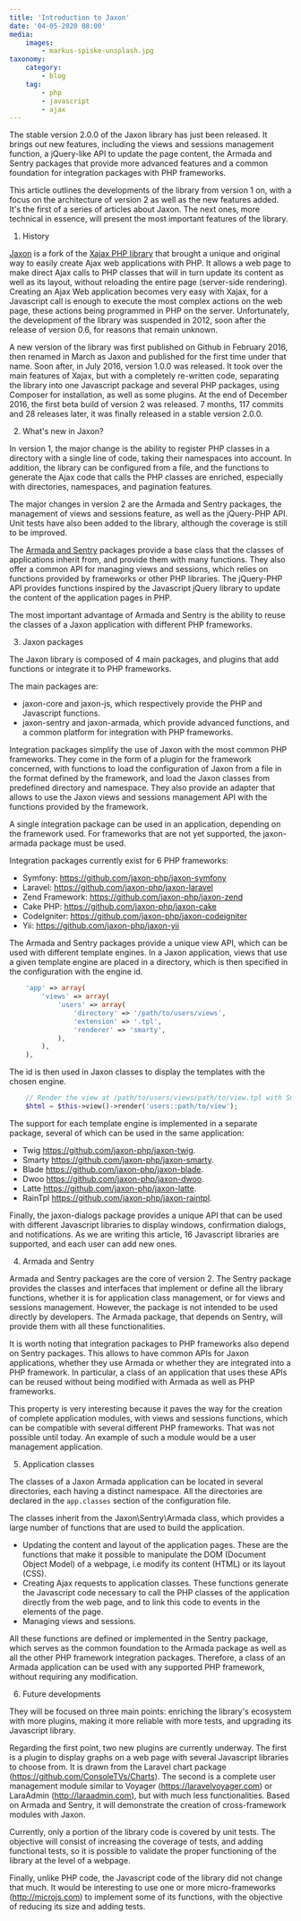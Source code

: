 ```yaml
---
title: 'Introduction to Jaxon'
date: '04-05-2020 08:00'
media:
    images:
        - markus-spiske-unsplash.jpg
taxonomy:
    category:
        - blog
    tag:
        - php
        - javascript
        - ajax
---
```


The stable version 2.0.0 of the Jaxon library has just been released. It brings out new features, including the views and sessions management function, a jQuery-like API to update the page content, the Armada and Sentry packages that provide more advanced features and a common foundation for integration packages with PHP frameworks.

This article outlines the developments of the library from version 1 on, with a focus on the architecture of version 2 as well as the new features added. It's the first of a series of articles about Jaxon. The next ones, more technical in essence, will present the most important features of the library.

1. History

[Jaxon](https://www.jaxon-php.org) is a fork of the [Xajax PHP library](http://www.xajax-project.org) that brought a unique and original way to easily create Ajax web applications with PHP. It allows a web page to make direct Ajax calls to PHP classes that will in turn update its content as well as its layout, without reloading the entire page (server-side rendering). Creating an Ajax Web application becomes very easy with Xajax, for a Javascript call is enough to execute the most complex actions on the web page, these actions being programmed in PHP on the server.
Unfortunately, the development of the library was suspended in 2012, soon after the release of version 0.6, for reasons that remain unknown.

A new version of the library was first published on Github in February 2016, then renamed in March as Jaxon and published for the first time under that name. Soon after, in July 2016, version 1.0.0 was released. It took over the main features of Xajax, but with a completely re-written code, separating the library into one Javascript package and several PHP packages, using Composer for installation, as well as some plugins. At the end of December 2016, the first beta build of version 2 was released. 7 months, 117 commits and 28 releases later, it was finally released in a stable version 2.0.0.

2. What's new in Jaxon?

In version 1, the major change is the ability to register PHP classes in a directory with a single line of code, taking their namespaces into account. In addition, the library can be configured from a file, and the functions to generate the Ajax code that calls the PHP classes are enriched, especially with directories, namespaces, and pagination features.

The major changes in version 2 are the Armada and Sentry packages, the management of views and sessions feature, as well as the jQuery-PHP API. Unit tests have also been added to the library, although the coverage is still to be improved.

The [Armada and Sentry](https://www.jaxon-php.org/docs/armada/operation.html) packages provide a base class that the classes of applications inherit from, and provide them with many functions. They also offer a common API for managing views and sessions, which relies on functions provided by frameworks or other PHP libraries. The jQuery-PHP API provides functions inspired by the Javascript jQuery library to update the content of the application pages in PHP.

The most important advantage of Armada and Sentry is the ability to reuse the classes of a Jaxon application with different PHP frameworks.

3. Jaxon packages

The Jaxon library is composed of 4 main packages, and plugins that add functions or integrate it to PHP frameworks.

The main packages are:
- jaxon-core and jaxon-js, which respectively provide the PHP and Javascript functions.
- jaxon-sentry and jaxon-armada, which provide advanced functions, and a common platform for integration with PHP frameworks.

Integration packages simplify the use of Jaxon with the most common PHP frameworks. They come in the form of a plugin for the framework concerned, with functions to load the configuration of Jaxon from a file in the format defined by the framework, and load the Jaxon classes from predefined directory and namespace. They also provide an adapter that allows to use the Jaxon views and sessions management API with the functions provided by the framework.

A single integration package can be used in an application, depending on the framework used. For frameworks that are not yet supported, the jaxon-armada package must be used.

Integration packages currently exist for 6 PHP frameworks:
- Symfony: https://github.com/jaxon-php/jaxon-symfony
- Laravel: https://github.com/jaxon-php/jaxon-laravel
- Zend Framework: https://github.com/jaxon-php/jaxon-zend
- Cake PHP: https://github.com/jaxon-php/jaxon-cake
- CodeIgniter: https://github.com/jaxon-php/jaxon-codeigniter
- Yii: https://github.com/jaxon-php/jaxon-yii

The Armada and Sentry packages provide a unique view API, which can be used with different template engines. In a Jaxon application, views that use a given template engine are placed in a directory, which is then specified in the configuration with the engine id.

```php
    'app' => array(
        'views' => array(
            'users' => array(
                'directory' => '/path/to/users/views',
                'extension' => '.tpl',
                'renderer' => 'smarty',
            ),
        ),
    ),
```

The id is then used in Jaxon classes to display the templates with the chosen engine.

```php
    // Render the view at /path/to/users/views/path/to/view.tpl with Smarty
    $html = $this->view()->render('users::path/to/view');
```

The support for each template engine is implemented in a separate package, several of which can be used in the same application:
- Twig https://github.com/jaxon-php/jaxon-twig.
- Smarty https://github.com/jaxon-php/jaxon-smarty.
- Blade https://github.com/jaxon-php/jaxon-blade.
- Dwoo https://github.com/jaxon-php/jaxon-dwoo.
- Latte https://github.com/jaxon-php/jaxon-latte.
- RainTpl https://github.com/jaxon-php/jaxon-raintpl.

Finally, the jaxon-dialogs package provides a unique API that can be used with different Javascript libraries to display windows, confirmation dialogs, and notifications. As we are writing this article, 16 Javascript libraries are supported, and each user can add new ones.

4. Armada and Sentry

Armada and Sentry packages are the core of version 2. The Sentry package provides the classes and interfaces that implement or define all the library functions, whether it is for application class management, or for views and sessions management. However, the package is not intended to be used directly by developers. The Armada package, that depends on Sentry, will provide them with all these functionalities.

It is worth noting that integration packages to PHP frameworks also depend on Sentry packages. This allows to have common APIs for Jaxon applications, whether they use Armada or whether they are integrated into a PHP framework. In particular, a class of an application that uses these APIs can be reused without being modified with Armada as well as PHP frameworks.

This property is very interesting because it paves the way for the creation of complete application modules, with views and sessions functions, which can be compatible with several different PHP frameworks. That was not possible until today.
An example of such a module would be a user management application.

5. Application classes

The classes of a Jaxon Armada application can be located in several directories, each having a distinct namespace. All the directories are declared in the `app.classes` section of the configuration file.

The classes inherit from the Jaxon\Sentry\Armada class, which provides a large number of functions that are used to build the application.
- Updating the content and layout of the application pages. These are the functions that make it possible to manipulate the DOM (Document Object Model) of a webpage, i.e modify its content (HTML) or its layout (CSS).
- Creating Ajax requests to application classes. These functions generate the Javascript code necessary to call the PHP classes of the application directly from the web page, and to link this code to events in the elements of the page.
- Managing views and sessions.

All these functions are defined or implemented in the Sentry package, which serves as the common foundation to the Armada package as well as all the other PHP framework integration packages. Therefore, a class of an Armada application can be used with any supported PHP framework, without requiring any modification.

6. Future developments

They will be focused on three main points: enriching the library's ecosystem with more plugins, making it more reliable with more tests, and upgrading its Javascript library.

Regarding the first point, two new plugins are currently underway. The first is a plugin to display graphs on a web page with several Javascript libraries to choose from. It is drawn from the Laravel chart package (https://github.com/ConsoleTVs/Charts). The second is a complete user management module similar to Voyager (https://laravelvoyager.com) or LaraAdmin (http://laraadmin.com), but with much less functionalities. Based on Armada and Sentry, it will demonstrate the creation of cross-framework modules with Jaxon.

Currently, only a portion of the library code is covered by unit tests. The objective will consist of increasing the coverage of tests, and adding functional tests, so it is possible to validate the proper functioning of the library at the level of a webpage.

Finally, unlike PHP code, the Javascript code of the library did not change that much. It would be interesting to use one or more micro-frameworks (http://microjs.com) to implement some of its functions, with the objective of reducing its size and adding tests.
